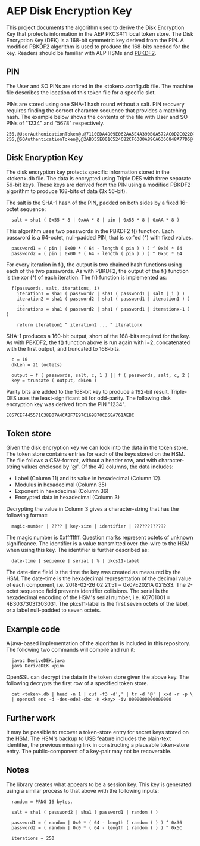 # AEP Disk Encryption Key
This project documents the algorithm used to derive the Disk Encryption Key that protects information in the AEP PKCS#11 local token store. The Disk Encryption Key (DEK) is a 168-bit symmetric key derived from the PIN. A modified PBKDF2 algorithm is used to produce the 168-bits needed for the key. Readers should be familiar with AEP HSMs and [PBKDF2](https://en.wikipedia.org/wiki/PBKDF2).

## PIN
The User and SO PINs are stored in the &lt;token&gt;.config.db file. The machine file describes the location of this token file for a specific slot.

PINs are stored using one SHA-1 hash round without a salt. PIN recovery requires finding the correct character sequence that provides a matching hash. The example below shows the contents of the file with User and SO PINs of "1234" and "5678" respectively.
```
256,@UserAuthenicationToken@,@7110EDA4D09E062AA5E4A390B0A572AC0D2C0220@
256,@SOAuthenticationToken@,@2ABD55E001C524CB2CF6300A89CA6366848A77D5@
```

## Disk Encryption Key
The disk encryption key protects specific information stored in the &lt;token&gt;.db file. The data is encrypted using Triple DES with three separate 56-bit keys. These keys are derived from the PIN using a modified PBKDF2 algorithm to produce 168-bits of data (3x 56-bit).

The salt is the SHA-1 hash of the PIN, padded on both sides by a fixed 16-octet sequence:
```
  salt = sha1 ( 0x55 * 8 | 0xAA * 8 | pin | 0x55 * 8 | 0xAA * 8 )
```

This algorithm uses two passwords in the PBKDF2 f() function. Each password is a 64-octet, null-padded PIN, that is xor'ed (^) with fixed values.
```
  password1 = ( pin | 0x00 * ( 64 - length ( pin ) ) ) ^ 0x36 * 64
  password2 = ( pin | 0x00 * ( 64 - length ( pin ) ) ) ^ 0x5C * 64
```

For every iteration in f(), the output is two chained hash functions using each of the two passwords. As with PBKDF2, the output of the f() function is the xor (^) of each iteration. The f() function is implemented as:
```
  f(passwords, salt, iterations, i)
    iteration1 = sha1 ( password2 | sha1 ( password1 | salt | i ) )
    iteration2 = sha1 ( password2 | sha1 ( password1 | iteration1 ) )
    ...
    iterationx = sha1 ( password2 | sha1 ( password1 | iterationx-1 ) )

    return iteration1 ^ iteration2 ... ^ iterationx
```

SHA-1 produces a 160-bit output, short of the 168-bits required for the key. As with PBKDF2, the f() function above is run again with i=2, concatenated with the first output, and truncated to 168-bits.
```
  c = 10
  dkLen = 21 (octets)

  output = f ( passwords, salt, c, 1 ) || f ( passwords, salt, c, 2 )
  key = truncate ( output, dkLen )
```

Parity bits are added to the 168-bit key to produce a 192-bit result. Triple-DES uses the least-significant bit for odd-parity. The following disk encryption key was derived from the PIN "1234".
```
E057CEF445571C38B07A4CABF7E97C169B70CD58A761AEBC
```

## Token store
Given the disk encryption key we can look into the data in the token store. The token store contains entries for each of the keys stored on the HSM. The file follows a CSV-format, without a header row, and with character-string values enclosed by '@'. Of the 49 columns, the data includes:
- Label (Column 11) and its value in hexadecimal (Column 12).
- Modulus in hexadecimal (Column 35)
- Exponent in hexadecimal (Column 36)
- Encrypted data in hexadecimal (Column 3)

Decrypting the value in Column 3 gives a character-string that has the following format:
```
  magic-number | ???? | key-size | identifier | ????????????
```
The magic number is 0xffffffff. Question marks represent octets of unknown significance. The identifier is a value transmitted over-the-wire to the HSM when using this key. The identifier is further described as:
```
  date-time | sequence | serial | % | pkcs11-label
```
The date-time field is the time the key was created as measured by the HSM. The date-time is the hexadecimal representation of the decimal value of each component, i.e. 2018-02-26 02:21:51 = 0x07E2021A 021533. The 2-octet sequence field prevents identifier collisions. The serial is the hexadecimal encoding of the HSM's serial number, i.e. K0701001 = 4B30373031303031. The pkcs11-label is the first seven octets of the label, or a label null-padded to seven octets.

## Example code
A java-based implementation of the algorithm is included in this repository. The following two commands will compile and run it:
```
  javac DeriveDEK.java
  java DeriveDEK <pin>
```
OpenSSL can decrypt the data in the token store given the above key. The following decrypts the first row of a specified token store.
```
  cat <token>.db | head -n 1 | cut -f3 -d',' | tr -d '@' | xxd -r -p \
  | openssl enc -d -des-ede3-cbc -K <key> -iv 0000000000000000
```
## Further work
It may be possible to recover a token-store entry for secret keys stored on the HSM. The HSM's backup to USB feature includes the plain-text identifier, the previous missing link in constructing a plausable token-store entry. The public-component of a key-pair may not be recoverable.

## Notes
The library creates what appears to be a session key. This key is generated using a similar process to that above with the following inputs:
```
  random = PRNG 16 bytes.

  salt = sha1 ( password2 | sha1 ( password1 | random ) )

  password1 = ( random | 0x0 * ( 64 - length ( random ) ) ) ^ 0x36
  password2 = ( random | 0x0 * ( 64 - length ( random ) ) ) ^ 0x5C

  iterations = 250
```
